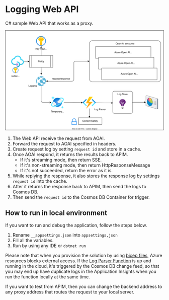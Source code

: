 # Logging Web API

C# sample Web API that works as a proxy.

![Architecture](/assets/aoai_apim.svg)

1. The Web API receive the request from AOAI.
1. Forward the request to AOAI specified in headers.
1. Create request log by setting ``request id`` and store in a cache.
1. Once AOAI respond, it returns the results back to APIM.
    - If it's streaming mode, then return SSE.
    - If it's non-streaming mode, then return HttpResponseMessage
    - If it's not succeeded, return the error as it is.
1. While replying the response, it also stores the response log by settings ``request id`` into the cache.
1. After it returns the response back to APIM, then send the logs to Cosmos DB.
1. Then send the ``request id`` to the Cosmos DB Container for trigger.

## How to run in local environment

If you want to run and debug the application, follow the steps below.

1. Rename ``__appsettings.json`` into ``appsettings,json``
1. Fill all the variables.
1. Run by using any IDE or ``dotnet run``

Please note that when you provision the solution by using [bicep files](/infra), Azure resources blocks external access. If the [Log Parser Function](/LogParserFunction/) is up and running in the cloud, it's triggered by the Cosmos DB change feed, so that you may end up have duplicate logs in the Application Insights when you run the function locally at the same time.

If you want to test from APIM, then you can change the backend address to any proxy address that routes the request to your local server.